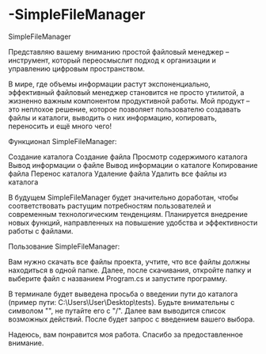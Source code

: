 # -SimpleFileManager

SimpleFileManager

Представляю вашему вниманию простой файловый менеджер – инструмент, который переосмыслит подход к организации и управлению цифровым пространством. 

В мире, где объемы информации растут экспоненциально, эффективный файловый менеджер становится не просто утилитой, а жизненно важным компонентом продуктивной работы. Мой продукт – это неплохое решение, которое позволяет пользователю создавать файлы и каталоги, выводить о них информацию, копировать, переносить и ещё много чего!

Функционал SimpleFileManager:

Создание каталога
Создание файла
Просмотр содержимого каталога
Вывод информации о файле
Вывод информации о каталоге
Копирование файла
Перенос каталога
Удаление файла
Удалить все файлы из каталога

В будущем SimpleFileManager будет значительно доработан, чтобы соответствовать растущим потребностям пользователей и современным технологическим тенденциям. Планируется внедрение новых функций, направленных на повышение удобства и эффективности работы с файлами.

Пользование SimpleFileManager:

Вам нужно скачать все файлы проекта, учтите, что все файлы должны находиться в одной папке. Далее, после скачивания, откройте папку и выберите файл с названием Program.cs и запустите программу.

В терминале будет выведена просьба о введении пути до каталога (пример пути: C:\Users\User\Desktop\tests). Будьте внимательны с символом "\", не путайте его с "/". Далее вам выводится список возможных действий. После будет запрос с введением вашего выбора. 

Надеюсь, вам понравится моя работа. Спасибо за предоставленное внимание.